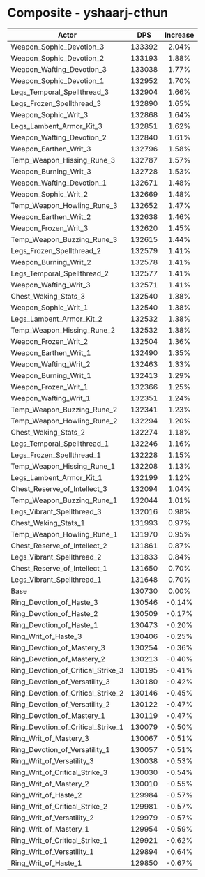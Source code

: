 # Composite - yshaarj-cthun
| Actor | DPS | Increase |
|---|:---:|:---:|
|Weapon_Sophic_Devotion_3|133392|2.04%|
|Weapon_Sophic_Devotion_2|133193|1.88%|
|Weapon_Wafting_Devotion_3|133038|1.77%|
|Weapon_Sophic_Devotion_1|132952|1.70%|
|Legs_Temporal_Spellthread_3|132904|1.66%|
|Legs_Frozen_Spellthread_3|132890|1.65%|
|Weapon_Sophic_Writ_3|132868|1.64%|
|Legs_Lambent_Armor_Kit_3|132851|1.62%|
|Weapon_Wafting_Devotion_2|132840|1.61%|
|Weapon_Earthen_Writ_3|132796|1.58%|
|Temp_Weapon_Hissing_Rune_3|132787|1.57%|
|Weapon_Burning_Writ_3|132728|1.53%|
|Weapon_Wafting_Devotion_1|132671|1.48%|
|Weapon_Sophic_Writ_2|132669|1.48%|
|Temp_Weapon_Howling_Rune_3|132652|1.47%|
|Weapon_Earthen_Writ_2|132638|1.46%|
|Weapon_Frozen_Writ_3|132620|1.45%|
|Temp_Weapon_Buzzing_Rune_3|132615|1.44%|
|Legs_Frozen_Spellthread_2|132579|1.41%|
|Weapon_Burning_Writ_2|132578|1.41%|
|Legs_Temporal_Spellthread_2|132577|1.41%|
|Weapon_Wafting_Writ_3|132571|1.41%|
|Chest_Waking_Stats_3|132540|1.38%|
|Weapon_Sophic_Writ_1|132540|1.38%|
|Legs_Lambent_Armor_Kit_2|132532|1.38%|
|Temp_Weapon_Hissing_Rune_2|132532|1.38%|
|Weapon_Frozen_Writ_2|132504|1.36%|
|Weapon_Earthen_Writ_1|132490|1.35%|
|Weapon_Wafting_Writ_2|132463|1.33%|
|Weapon_Burning_Writ_1|132413|1.29%|
|Weapon_Frozen_Writ_1|132366|1.25%|
|Weapon_Wafting_Writ_1|132351|1.24%|
|Temp_Weapon_Buzzing_Rune_2|132341|1.23%|
|Temp_Weapon_Howling_Rune_2|132294|1.20%|
|Chest_Waking_Stats_2|132274|1.18%|
|Legs_Temporal_Spellthread_1|132246|1.16%|
|Legs_Frozen_Spellthread_1|132228|1.15%|
|Temp_Weapon_Hissing_Rune_1|132208|1.13%|
|Legs_Lambent_Armor_Kit_1|132199|1.12%|
|Chest_Reserve_of_Intellect_3|132094|1.04%|
|Temp_Weapon_Buzzing_Rune_1|132044|1.01%|
|Legs_Vibrant_Spellthread_3|132016|0.98%|
|Chest_Waking_Stats_1|131993|0.97%|
|Temp_Weapon_Howling_Rune_1|131970|0.95%|
|Chest_Reserve_of_Intellect_2|131861|0.87%|
|Legs_Vibrant_Spellthread_2|131833|0.84%|
|Chest_Reserve_of_Intellect_1|131650|0.70%|
|Legs_Vibrant_Spellthread_1|131648|0.70%|
|Base|130730|0.00%|
|Ring_Devotion_of_Haste_3|130546|-0.14%|
|Ring_Devotion_of_Haste_2|130509|-0.17%|
|Ring_Devotion_of_Haste_1|130473|-0.20%|
|Ring_Writ_of_Haste_3|130406|-0.25%|
|Ring_Devotion_of_Mastery_3|130254|-0.36%|
|Ring_Devotion_of_Mastery_2|130213|-0.40%|
|Ring_Devotion_of_Critical_Strike_3|130195|-0.41%|
|Ring_Devotion_of_Versatility_3|130180|-0.42%|
|Ring_Devotion_of_Critical_Strike_2|130146|-0.45%|
|Ring_Devotion_of_Versatility_2|130122|-0.47%|
|Ring_Devotion_of_Mastery_1|130119|-0.47%|
|Ring_Devotion_of_Critical_Strike_1|130079|-0.50%|
|Ring_Writ_of_Mastery_3|130067|-0.51%|
|Ring_Devotion_of_Versatility_1|130057|-0.51%|
|Ring_Writ_of_Versatility_3|130038|-0.53%|
|Ring_Writ_of_Critical_Strike_3|130030|-0.54%|
|Ring_Writ_of_Mastery_2|130010|-0.55%|
|Ring_Writ_of_Haste_2|129984|-0.57%|
|Ring_Writ_of_Critical_Strike_2|129981|-0.57%|
|Ring_Writ_of_Versatility_2|129979|-0.57%|
|Ring_Writ_of_Mastery_1|129954|-0.59%|
|Ring_Writ_of_Critical_Strike_1|129921|-0.62%|
|Ring_Writ_of_Versatility_1|129894|-0.64%|
|Ring_Writ_of_Haste_1|129850|-0.67%|
